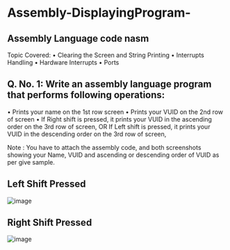 # Assembly-DisplayingProgram-

## Assembly Language code nasm

Topic Covered:
    • Clearing the Screen and String Printing
    • Interrupts Handling 
    • Hardware Interrupts
    • Ports 

## Q. No. 1:  Write an assembly language program that performs following operations:
   • Prints your name on the 1st row screen
    • Prints your VUID on the 2nd row of screen
    • If Right shift is pressed, it prints your VUID in the ascending order on the 3rd row of screen, 
OR
If Left shift is pressed, it prints your VUID in the descending order on the 3rd row of screen, 

Note :
	You have to attach the assembly code, and both screenshots showing your Name, VUID and ascending or descending order of VUID as per give sample.
 
## Left Shift Pressed 
![image](https://github.com/amna-rahman/Assembly-DisplayingProgram-/assets/109412864/3955536e-6af9-4a9b-aaad-63327983e783)

## Right Shift Pressed 
![image](https://github.com/amna-rahman/Assembly-DisplayingProgram-/assets/109412864/d9a8b9a6-17d6-47a0-bcd6-e89b854e94c4)




  
